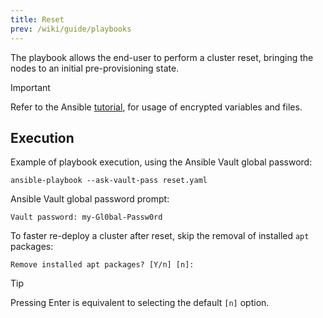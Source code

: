 ```yaml
---
title: Reset
prev: /wiki/guide/playbooks
---
```


The playbook allows the end-user to perform a cluster reset, bringing the nodes to an initial pre-provisioning state.

<!--more-->

> [!IMPORTANT]
> Refer to the Ansible [tutorial](/k3s-cluster/tutorials/handbook/ansible), for usage of encrypted variables and files.

## Execution

Example of playbook execution, using the Ansible Vault global password:

```shell
ansible-playbook --ask-vault-pass reset.yaml
```

Ansible Vault global password prompt:

```shell
Vault password: my-Gl0bal-Passw0rd
```

To faster re-deploy a cluster after reset, skip the removal of installed `apt` packages:

```shell
Remove installed apt packages? [Y/n] [n]:
```

> [!TIP]
> Pressing Enter is equivalent to selecting the default `[n]` option.
